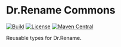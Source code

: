 # Dr.Rename Commons

[![Build](https://github.com/drrename/drrename-commons/actions/workflows/build.yml/badge.svg)](https://github.com/drrename/drrename-commons/actions/workflows/build.yml) [![License](https://img.shields.io/github/license/drrename/drrename-commons.svg)](https://github.com/drrename/drrename-commons/blob/master/LICENSE) [![Maven Central](https://maven-badges.herokuapp.com/maven-central/com.github.drrename/drrename-commons/badge.svg)](https://maven-badges.herokuapp.com/maven-central/com.github.drrename/drrename-commons)

Reusable types for Dr.Rename.
